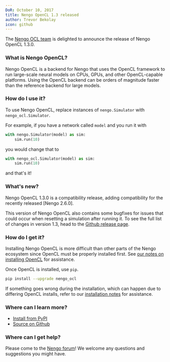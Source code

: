 ```yaml
---
DoR: October 10, 2017
title: Nengo OpenCL 1.3 released
author: Trevor Bekolay
icon: github
---
```


The [Nengo OCL team](https://github.com/nengo/nengo_ocl/blob/master/CONTRIBUTORS.rst)
is delighted to announce the release of Nengo OpenCL 1.3.0.

### What is Nengo OpenCL?

Nengo OpenCL is a backend for Nengo that uses
the OpenCL framework to run large-scale neural models
on CPUs, GPUs, and other OpenCL-capable platforms.
Using the OpenCL backend can be orders of magnitude faster
than the reference backend for large models.

### How do I use it?

To use Nengo OpenCL, replace instances of `nengo.Simulator`
with `nengo_ocl.Simulator`.

For example, if you have a network called `model`
and you run it with

```python
with nengo.Simulator(model) as sim:
    sim.run(10)
```

you would change that to

```python
with nengo_ocl.Simulator(model) as sim:
    sim.run(10)
```

and that's it!

### What's new?

Nengo OpenCL 1.3.0 is a compatibility release,
adding compatibility for
the recently released
[Nengo 2.6.0].

This version of Nengo OpenCL also contains
some bugfixes for issues that could occur
when resetting a simulation after running it.
To see the full list of changes in version 1.3,
head to the
[Github release page](https://github.com/nengo/nengo_ocl/releases/tag/v1.3.0).

### How do I get it?

Installing Nengo OpenCL is more difficult than
other parts of the Nengo ecosystem since
OpenCL must be properly installed first.
See [our notes on installing OpenCL](https://github.com/nengo/nengo_ocl/blob/master/README.rst#installing-opencl)
for assistance.

Once OpenCL is installed, use `pip`.

```bash
pip install --upgrade nengo_ocl
```

If something goes wrong during the installation,
which can happen due to differing OpenCL installs,
refer to our [installation notes](https://github.com/nengo/nengo_ocl/blob/master/README.rst#dependencies-and-installation)
for assistance.

### Where can I learn more?

- [Install from PyPI](https://pypi.python.org/pypi/nengo_ocl)
- [Source on Github](https://github.com/nengo/nengo_ocl)

### Where can I get help?

Please come to the [Nengo forum](https://forum.nengo.ai/c/backends)!
We welcome any questions and suggestions you might have.

